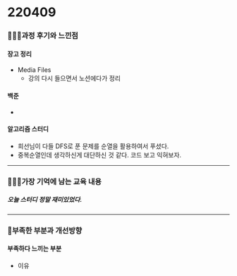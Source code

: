 # 220409

### 👨🏼‍🏫과정 후기와 느낀점

#### 장고 정리

- Media Files
  - 강의 다시 들으면서 노션에다가 정리



#### 백준

- 



#### 알고리즘 스터디

- 희선님이 다들 DFS로 푼 문제를 순열을 활용하여서 푸셨다.
- 중복순열인데 생각하신게 대단하신 것 같다. 코드 보고 익혀보자.

---

### 💁🏼‍♂️가장 기억에 남는 교육 내용

##### 오늘 스터디 정말 재미있었다.

---

### 💫부족한 부분과 개선방향

#### 부족하다 느끼는 부분

- 이유
